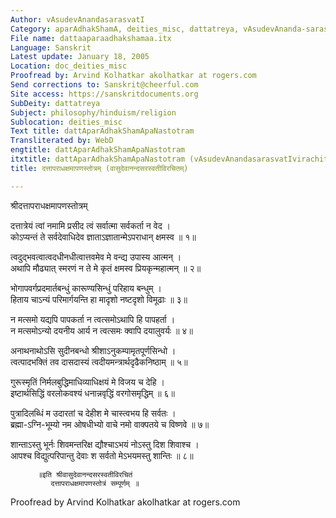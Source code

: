 ```yaml
---
Author: vAsudevAnandasarasvatI
Category: aparAdhakShamA, deities_misc, dattatreya, vAsudevAnanda-sarasvatI
File name: dattaaparaadhakshamaa.itx
Language: Sanskrit
Latest update: January 18, 2005
Location: doc_deities_misc
Proofread by: Arvind Kolhatkar akolhatkar at rogers.com
Send corrections to: Sanskrit@cheerful.com
Site access: https://sanskritdocuments.org
SubDeity: dattatreya
Subject: philosophy/hinduism/religion
Sublocation: deities_misc
Text title: dattAparAdhakShamApaNastotram
Transliterated by: WebD
engtitle: dattAparAdhakShamApaNastotram
itxtitle: dattAparAdhakShamApaNastotram (vAsudevAnandasarasvatIvirachitam)
title: दत्तापराधक्षमापणस्तोत्रम् (वासुदेवानन्दसरस्वतीविरचितम्)

---
```

  
 श्रीदत्तापराधक्षमापणस्तोत्रम्   
  
दत्तात्रेयं त्वां नमामि प्रसीद त्वं सर्वात्मा सर्वकर्ता न वेद ।  
कोऽप्यन्तं ते सर्वदेवाधिदेव ज्ञाताऽज्ञातान्मेऽपराधान् क्षमस्व ॥ १॥  
  
त्वदुद्भवत्वात्वदधीनधीत्वात्तवमेव मे वन्द्य उपास्य आत्मन् ।  
अथापि मौढ्यात् स्मरणं न ते मे कृतं क्षमस्व प्रियकृन्महात्मन् ॥ २॥  
  
भोगापवर्गप्रदमार्तबन्धुं कारूण्यसिन्धुं परिहाय बन्धुम् ।  
हिताय चाऽन्यं परिमार्गयन्ति हा मादृशो नष्टदृशो विमूढाः ॥ ३॥  
  
न मत्समो यद्यपि पापकर्ता न त्वत्समोऽथापि हि पापहर्ता ।  
न मत्समोऽन्यो दयनीय आर्य न त्वत्समः क्वापि दयालुवर्यः ॥ ४॥  
  
अनाथनाथोऽसि सुदीनबन्धो श्रीशाऽनुकम्पामृतपूर्णसिन्धो ।  
त्वत्पादभक्तिं तव दासदास्यं त्वदीयमन्त्रार्थदृढैकनिष्ठाम् ॥ ५॥  
  
गुरूस्मृतिं निर्मलबुद्धिमाधिव्याधिक्षयं मे विजय च देहि ।  
इष्टार्थसिद्धिं वरलोकवश्यं धनान्नवृद्धिं वरगोसमृद्धिम् ॥ ६॥  
  
पुत्रादिलब्धिं म उदारतां च देहीश मे चास्त्वभय हि सर्वतः ।  
ब्रह्मा-ऽग्नि-भूम्यो नम ओषधीभ्यो वाचे नमो वाक्पतये च विष्णवे ॥ ७॥  
  
शान्ताऽस्तु भूर्नः शिवमन्तरिक्ष द्यौश्चाऽभयं नोऽस्तु दिश शिवाश्च ।  
आपश्च विद्युत्परिपान्तु देवाः श सर्वतो मेऽभयमस्तु शान्तिः ॥ ८॥  
  
          ॥इति श्रीवासुदेवानन्दसरस्वतीविरचितं  
             दत्तापराधक्षमापणस्तोत्रं सम्पूर्णम् ॥  
  
  
Proofread by Arvind Kolhatkar akolhatkar at rogers.com  
  
